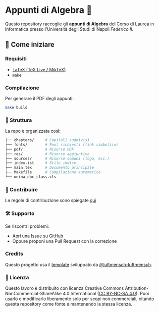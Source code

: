 # Appunti di Algebra 📘

Questo repository raccoglie gli **appunti di Algebra** del Corso di Laurea in Informatica presso l’Università degli Studi di Napoli *Federico II*.

## 🚀 Come iniziare

### Requisiti
- [LaTeX (TeX Live / MikTeX)](https://www.latex-project.org/get/)
- `make`

### Compilazione
Per generare il PDF degli appunti:
```bash
make build
```
### 📂 Struttura
La repo è organizzata così:
```bash
├── chapters/     # Capitoli suddivisi
├── fonts/        # Font richiesti (link simbolico)
├── pdf/          # Risorse PDF
├── res/          # Risorse aggiuntive
├── sources/      # Risorse comuni (logo, ecc.)
├── index.ist     # Stile indice
├── main.tex      # Documento principale
├── Makefile      # Compilazione automatica
└── unina_doc_class.cls
```
### 🤝 Contribuire
Le regole di contribuzione sono spiegate [qui](./CONTRIBUTING.md)

### 🛠 Supporto

Se riscontri problemi:
* Apri una Issue su GitHub
* Oppure proponi una Pull Request con la correzione

### Credits
Questo progetto usa il [template](./unina_doc_class.cls) sviluppato da [@luftmensch-luftmensch](https://github.com/luftmensch-luftmensch).

### 📄 Licenza
Questo lavoro è distribuito con licenza Creative Commons Attribution-NonCommercial-ShareAlike 4.0 International ([CC BY-NC-SA 4.0](./LICENSE)).
Puoi usarlo e modificarlo liberamente solo per scopi non commerciali, citando questa repository come fonte e mantenendo la stessa licenza.
